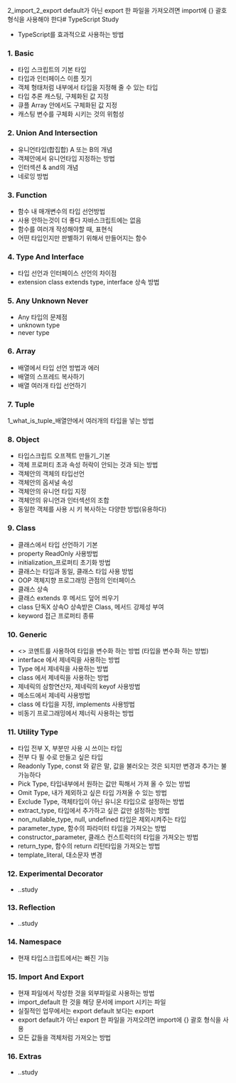 2_import_2_export default가 아닌 export 한 파일을 가져오려면 import에 {} 괄호 형식을 사용해야 한다# TypeScript Study

- TypeScript를 효과적으로 사용하는 방법

### 1. Basic

- 타입 스크립트의 기본 타입
- 타입과 인터페이스 이름 짓기
- 객체 형태처럼 내부에서 타입을 지정해 줄 수 있는 타입
- 타입 추론 캐스팅, 구체화된 값 지정
- 큐플 Array 안에서도 구체화된 값 지정
- 캐스팅 변수를 구체화 시키는 것의 위험성

### 2. Union And Intersection

- 유니언타입(합집합) A 또는 B의 개념
- 객체안에서 유니언타입 지정하는 방법
- 인터섹션 & and의 개념
- 네로잉 방법

### 3. Function

- 함수 내 매개변수의 타입 선언방법
- 사용 안하는것이 더 좋다 자바스크립트에는 없음
- 함수를 여러개 작성해야할 때, 표현식
- 어떤 타입인지만 판별하기 위해서 만들어지는 함수

### 4. Type And Interface

- 타입 선언과 인터페이스 선언의 차이점
- extension class extends type, interface 상속 방법

### 5. Any Unknown Never

- Any 타입의 문제점
- unknown type
- never type

### 6. Array

- 배열에서 타입 선언 방법과 에러
- 배열의 스프레드 복사하기
- 배열 여러개 타입 선언하기

### 7. Tuple

1_what_is_tuple_배열안에서 여러개의 타입을 넣는 방법

### 8. Object

- 타입스크립트 오프젝트 만들기_기본
- 객체 프로퍼티 초과 속성 허락이 안되는 것과 되는 방법
- 객체안의 객체의 타입선언
- 객체안의 옵셔널 속성
- 객체안의 유니언 타입 지정
- 객체안의 유니언과 인터섹션의 조합
- 동일한 객체를 사용 시 키 복사하는 다양한 방법(유용하다)

### 9. Class

- 클래스에서 타입 선언하기 기본
- property ReadOnly 사용방법
- initialization_프로퍼티 초기화 방법
- 클래스는 타입과 동일, 클래스 타입 사용 방법
- OOP 객체지향 프로그래밍 관점의 인터페이스
- 클래스 상속
- 클래스 extends 후 메서드 덮어 씌우기
- class 단독X 상속O 상속받은 Class, 메서드 강제성 부여
- keyword 접근 프로퍼티 종류

### 10. Generic

- <> 코멘트를 사용하여 타입을 변수화 하는 방법 (타입을 변수화 하는 방법)
- interface 에서 제네릭을 사용하는 방법
- Type 에서 제네릭을 사용하는 방법
- class 에서 제네릭을 사용하는 방법
- 제네릭의 삼항연산자, 제네릭의 keyof 사용방법
- 메소드에서 제네릭 사용방법
- class 에 타입을 지정, implements 사용방법
- 비동기 프로그래밍에서 제너릭 사용하는 방법

### 11. Utility Type

- 타입 전부 X, 부분만 사용 시 쓰이는 타입
- 전부 다 필 수로 만들고 싶은 타입
- Readonly Type, const 와 같은 말, 값을 불러오는 것은 되지만 변경과 추가는 불가능하다
- Pick Type, 타입내부에서 원하는 값만 픽해서 가져 올 수 있는 방법
- Omit Type, 내가 제외하고 싶은 타입 가져올 수 있는 방법
- Exclude Type, 객체타입이 아닌 유니온 타입으로 설정하는 방법
- extract_type, 타입에서 추가하고 싶은 값만 설정하는 방법
- non_nullable_type,  null, undefined 타입은 제외시켜주는 타입
- parameter_type, 함수의 파라미터 타입을 가져오는 방법
- constructor_parameter, 클래스 컨스트럭터의 타입을 가져오는 방법
- return_type, 함수의 return 리턴타입을 가져오는 방법
- template_literal, 대소문자 변경

### 12. Experimental Decorator

- ..study

### 13. Reflection

- ..study

### 14. Namespace

- 현재 타입스크립트에서는 빠진 기능

### 15. Import And Export
- 현재 파일에서 작성한 것을 외부파일로 사용하는 방법
- import_default 한 것을 해당 문서에 import 시키는 파일
- 실질적인 업무에서는 export default 보다는 export
- export default가 아닌 export 한 파일을 가져오려면 import에 {} 괄호 형식을 사용
- 모든 값들을 객체처럼 가져오는 방법

### 16. Extras

- ..study